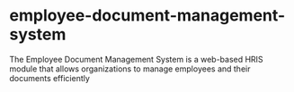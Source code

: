 # employee-document-management-system
The Employee Document Management System is a web-based HRIS module that allows organizations to manage employees and their documents efficiently
